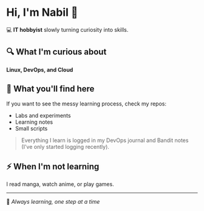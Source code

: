 # Hi, I'm Nabil 👋

💻 **IT hobbyist** slowly turning curiosity into skills.

## 🔍 What I'm curious about
**Linux, DevOps, and Cloud**

## 📂 What you'll find here

If you want to see the messy learning process, check my repos:
- Labs and experiments
- Learning notes
- Small scripts
> Everything I learn is logged in my DevOps journal and Bandit notes (I've only started logging recently).

## ⚡ When I'm not learning
I read manga, watch anime, or play games.

---
🌱 *Always learning, one step at a time*




<!---
HoRiiZeN/HoRiiZeN is a ✨ special ✨ repository because its `README.md` (this file) appears on your GitHub profile.
You can click the Preview link to take a look at your changes.
--->
